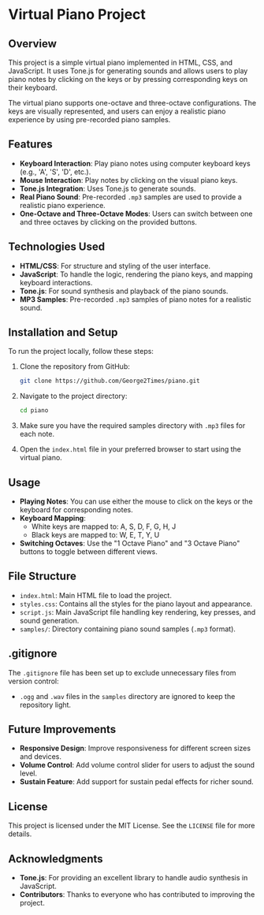 # Virtual Piano Project

## Overview
This project is a simple virtual piano implemented in HTML, CSS, and JavaScript. It uses Tone.js for generating sounds and allows users to play piano notes by clicking on the keys or by pressing corresponding keys on their keyboard.

The virtual piano supports one-octave and three-octave configurations. The keys are visually represented, and users can enjoy a realistic piano experience by using pre-recorded piano samples.

## Features
- **Keyboard Interaction**: Play piano notes using computer keyboard keys (e.g., 'A', 'S', 'D', etc.).
- **Mouse Interaction**: Play notes by clicking on the visual piano keys.
- **Tone.js Integration**: Uses Tone.js to generate sounds.
- **Real Piano Sound**: Pre-recorded `.mp3` samples are used to provide a realistic piano experience.
- **One-Octave and Three-Octave Modes**: Users can switch between one and three octaves by clicking on the provided buttons.

## Technologies Used
- **HTML/CSS**: For structure and styling of the user interface.
- **JavaScript**: To handle the logic, rendering the piano keys, and mapping keyboard interactions.
- **Tone.js**: For sound synthesis and playback of the piano sounds.
- **MP3 Samples**: Pre-recorded `.mp3` samples of piano notes for a realistic sound.

## Installation and Setup
To run the project locally, follow these steps:

1. Clone the repository from GitHub:
   ```sh
   git clone https://github.com/George2Times/piano.git
   ```

2. Navigate to the project directory:
   ```sh
   cd piano
   ```

3. Make sure you have the required samples directory with `.mp3` files for each note.

4. Open the `index.html` file in your preferred browser to start using the virtual piano.

## Usage
- **Playing Notes**: You can use either the mouse to click on the keys or the keyboard for corresponding notes.
- **Keyboard Mapping**:
  - White keys are mapped to: A, S, D, F, G, H, J
  - Black keys are mapped to: W, E, T, Y, U
- **Switching Octaves**: Use the "1 Octave Piano" and "3 Octave Piano" buttons to toggle between different views.

## File Structure
- `index.html`: Main HTML file to load the project.
- `styles.css`: Contains all the styles for the piano layout and appearance.
- `script.js`: Main JavaScript file handling key rendering, key presses, and sound generation.
- `samples/`: Directory containing piano sound samples (`.mp3` format).

## .gitignore
The `.gitignore` file has been set up to exclude unnecessary files from version control:
- `.ogg` and `.wav` files in the `samples` directory are ignored to keep the repository light.

## Future Improvements
- **Responsive Design**: Improve responsiveness for different screen sizes and devices.
- **Volume Control**: Add volume control slider for users to adjust the sound level.
- **Sustain Feature**: Add support for sustain pedal effects for richer sound.

## License
This project is licensed under the MIT License. See the `LICENSE` file for more details.

## Acknowledgments
- **Tone.js**: For providing an excellent library to handle audio synthesis in JavaScript.
- **Contributors**: Thanks to everyone who has contributed to improving the project.

